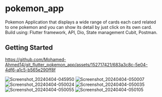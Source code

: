 # pokemon_app

Pokemon Application that displays a wide range of cards each card related to one pokemon and you can show its detail by just click on its own card.
Build using: Flutter framework, API, Dio, State management Cubit, Postman.

## Getting Started



https://github.com/Mohamed-Ahmed14/git_flutter_pokemon_app/assets/152717421/683a3c8c-5e04-4df6-a1c5-b565e290ff8f


![Screenshot_20240404-045950](https://github.com/Mohamed-Ahmed14/git_flutter_pokemon_app/assets/152717421/37d26db4-bc8b-43c8-9e26-07729f32d90b)
![Screenshot_20240404-050007](https://github.com/Mohamed-Ahmed14/git_flutter_pokemon_app/assets/152717421/40e760d4-2aba-4651-96c3-ecc464ce0198)
![Screenshot_20240404-050024](https://github.com/Mohamed-Ahmed14/git_flutter_pokemon_app/assets/152717421/ab76a27c-2890-435f-bfdd-5008bcef7185)
![Screenshot_20240404-050035](https://github.com/Mohamed-Ahmed14/git_flutter_pokemon_app/assets/152717421/d7f2f5d1-a5c1-4c27-b9b0-90a9fbe62496)
![Screenshot_20240404-050055](https://github.com/Mohamed-Ahmed14/git_flutter_pokemon_app/assets/152717421/5712d804-fb58-4bda-9851-78a87d4e5483)
![Screenshot_20240404-050105](https://github.com/Mohamed-Ahmed14/git_flutter_pokemon_app/assets/152717421/a48d9236-d021-4f50-9426-736ca78b587f)
